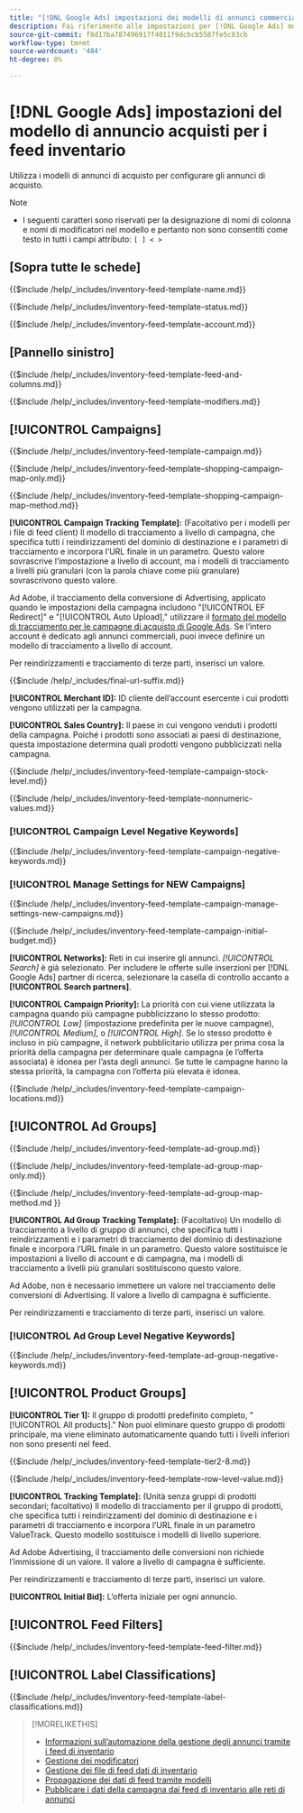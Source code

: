 ```yaml
---
title: "[!DNL Google Ads] impostazioni dei modelli di annunci commerciali per i feed inventario"
description: Fai riferimento alle impostazioni per [!DNL Google Ads] modelli di annunci commerciali per i feed di inventario.
source-git-commit: f8d17ba787496917f4011f9dcbcb5587fe5c83cb
workflow-type: tm+mt
source-wordcount: '484'
ht-degree: 0%

---
```


# [!DNL Google Ads] impostazioni del modello di annuncio acquisti per i feed inventario

Utilizza i modelli di annunci di acquisto per configurare gli annunci di acquisto.

>[!NOTE]
>
>* I seguenti caratteri sono riservati per la designazione di nomi di colonna e nomi di modificatori nel modello e pertanto non sono consentiti come testo in tutti i campi attributo:  `[ ] < > `

## \[Sopra tutte le schede\]

<!-- **Template Name:** -->

{{$include /help/_includes/inventory-feed-template-name.md}}

<!-- **Status:** -->

{{$include /help/_includes/inventory-feed-template-status.md}}

<!-- **Account:** -->

{{$include /help/_includes/inventory-feed-template-account.md}}

## \[Pannello sinistro\]

<!-- **[!UICONTROL Feed &amp; Columns]:** -->

{{$include /help/_includes/inventory-feed-template-feed-and-columns.md}}

<!-- **[!UICONTROL Modifiers]:** -->

{{$include /help/_includes/inventory-feed-template-modifiers.md}}

## [!UICONTROL Campaigns]

<!-- **[!UICONTROL Campaign]:** -->

{{$include /help/_includes/inventory-feed-template-campaign.md}}

<!-- **[!UICONTROL Campaign Map Only]:** -->

{{$include /help/_includes/inventory-feed-template-shopping-campaign-map-only.md}}

<!-- **[!UICONTROL Campaign Map Method]:** -->

{{$include /help/_includes/inventory-feed-template-shopping-campaign-map-method.md}}

**[!UICONTROL Campaign Tracking Template]:** (Facoltativo per i modelli per i file di feed client) Il modello di tracciamento a livello di campagna, che specifica tutti i reindirizzamenti del dominio di destinazione e i parametri di tracciamento e incorpora l’URL finale in un parametro. Questo valore sovrascrive l’impostazione a livello di account, ma i modelli di tracciamento a livelli più granulari (con la parola chiave come più granulare) sovrascrivono questo valore.

Ad Adobe, il tracciamento della conversione di Advertising, applicato quando le impostazioni della campagna includono &quot;[!UICONTROL EF Redirect]&quot; e &quot;[!UICONTROL Auto Upload],&quot; utilizzare il [formato del modello di tracciamento per le campagne di acquisto di Google Ads](/help/search-social-commerce/tracking/formats-click-tracking-google.md). Se l’intero account è dedicato agli annunci commerciali, puoi invece definire un modello di tracciamento a livello di account.

Per reindirizzamenti e tracciamento di terze parti, inserisci un valore.

<!-- **[!UICONTROL Campaign Final URL Suffix]:** -->

{{$include /help/_includes/final-url-suffix.md}}

**[!UICONTROL Merchant ID]:** ID cliente dell’account esercente i cui prodotti vengono utilizzati per la campagna.

**[!UICONTROL Sales Country]:** Il paese in cui vengono venduti i prodotti della campagna. Poiché i prodotti sono associati ai paesi di destinazione, questa impostazione determina quali prodotti vengono pubblicizzati nella campagna.

<!-- **[!UICONTROL Stock Level]:** -->

{{$include /help/_includes/inventory-feed-template-campaign-stock-level.md}}

<!-- **[!UICONTROL This column has non-numeric values]:** -->

{{$include /help/_includes/inventory-feed-template-nonnumeric-values.md}}

### [!UICONTROL Campaign Level Negative Keywords]

{{$include /help/_includes/inventory-feed-template-campaign-negative-keywords.md}}

### [!UICONTROL Manage Settings for NEW Campaigns]

<!-- Flag/check box **[!UICONTROL Manage Settings for NEW Campaigns]:** -->

{{$include /help/_includes/inventory-feed-template-campaign-manage-settings-new-campaigns.md}}

<!-- **[!UICONTROL Initial Budget]:** -->

{{$include /help/_includes/inventory-feed-template-campaign-initial-budget.md}}

**[!UICONTROL Networks]:** Reti in cui inserire gli annunci. *[!UICONTROL Search]* è già selezionato. Per includere le offerte sulle inserzioni per [!DNL Google Ads] partner di ricerca, selezionare la casella di controllo accanto a **[!UICONTROL Search partners]**.

**[!UICONTROL Campaign Priority]:** La priorità con cui viene utilizzata la campagna quando più campagne pubblicizzano lo stesso prodotto: *[!UICONTROL Low]* (impostazione predefinita per le nuove campagne), *[!UICONTROL Medium]*, o *[!UICONTROL High]*. Se lo stesso prodotto è incluso in più campagne, il network pubblicitario utilizza per prima cosa la priorità della campagna per determinare quale campagna (e l’offerta associata) è idonea per l’asta degli annunci. Se tutte le campagne hanno la stessa priorità, la campagna con l’offerta più elevata è idonea.

<!-- **[!UICONTROL Locations]:** -->

{{$include /help/_includes/inventory-feed-template-campaign-locations.md}}

## [!UICONTROL Ad Groups]

<!-- **[!UICONTROL Ad Group]:** -->

{{$include /help/_includes/inventory-feed-template-ad-group.md}}

<!-- **[!UICONTROL Map Only]:** -->

{{$include /help/_includes/inventory-feed-template-ad-group-map-only.md}}

<!-- **[!UICONTROL Map Method]:** -->

{{$include /help/_includes/inventory-feed-template-ad-group-map-method.md }}

**[!UICONTROL Ad Group Tracking Template]:** (Facoltativo) Un modello di tracciamento a livello di gruppo di annunci, che specifica tutti i reindirizzamenti e i parametri di tracciamento del dominio di destinazione finale e incorpora l’URL finale in un parametro. Questo valore sostituisce le impostazioni a livello di account e di campagna, ma i modelli di tracciamento a livelli più granulari sostituiscono questo valore.

Ad Adobe, non è necessario immettere un valore nel tracciamento delle conversioni di Advertising. Il valore a livello di campagna è sufficiente.

Per reindirizzamenti e tracciamento di terze parti, inserisci un valore.

### [!UICONTROL Ad Group Level Negative Keywords]

{{$include /help/_includes/inventory-feed-template-ad-group-negative-keywords.md}}

## [!UICONTROL Product Groups]

**[!UICONTROL Tier 1]:** Il gruppo di prodotti predefinito completo, &quot;[!UICONTROL All products].&quot; Non puoi eliminare questo gruppo di prodotti principale, ma viene eliminato automaticamente quando tutti i livelli inferiori non sono presenti nel feed.

<!-- **[!UICONTROL Tier 2 - Tier 8]:** -->

{{$include /help/_includes/inventory-feed-template-tier2-8.md}}

<!-- **[!UICONTROL Row Level Value]:** -->

{{$include /help/_includes/inventory-feed-template-row-level-value.md}}

**[!UICONTROL Tracking Template]:** (Unità senza gruppi di prodotti secondari; facoltativo) Il modello di tracciamento per il gruppo di prodotti, che specifica tutti i reindirizzamenti del dominio di destinazione e i parametri di tracciamento e incorpora l’URL finale in un parametro ValueTrack. Questo modello sostituisce i modelli di livello superiore.

Ad Adobe Advertising, il tracciamento delle conversioni non richiede l’immissione di un valore. Il valore a livello di campagna è sufficiente.

Per reindirizzamenti e tracciamento di terze parti, inserisci un valore.

**[!UICONTROL Initial Bid]:** L’offerta iniziale per ogni annuncio.

## [!UICONTROL Feed Filters]

<!-- **\[Feed Filter\]:** -->

{{$include /help/_includes/inventory-feed-template-feed-filter.md}}

## [!UICONTROL Label Classifications]

<!-- **\[Component\] [!UICONTROL Label Classifications] &gt; `[Label Classification and Value`]:** -->

{{$include /help/_includes/inventory-feed-template-label-classifications.md}}

>[!MORELIKETHIS]
>
>* [Informazioni sull’automazione della gestione degli annunci tramite i feed di inventario](../inventory-feeds-about.md)
>* [Gestione dei modificatori](../modifiers-manage.md)
>* [Gestione dei file di feed dati di inventario](/help/search-social-commerce/campaign-management/inventory-feeds/feed-files-manage.md)
>* [Propagazione dei dati di feed tramite modelli](../feed-data-propagate.md)
>* [Pubblicare i dati della campagna dai feed di inventario alle reti di annunci](../propagated-data-post.md)
